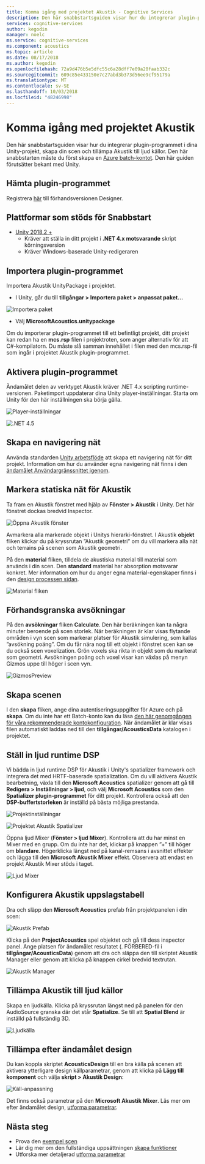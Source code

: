 ```yaml
---
title: Komma igång med projektet Akustik - Cognitive Services
description: Den här snabbstartsguiden visar hur du integrerar plugin-programmet i dina Unity-projekt, skapa din scen och tillämpa Akustik till ljud källor.
services: cognitive-services
author: kegodin
manager: noelc
ms.service: cognitive-services
ms.component: acoustics
ms.topic: article
ms.date: 08/17/2018
ms.author: kegodin
ms.openlocfilehash: 72a9d476b5e5dfc55c6a28dff7e09a20faab332c
ms.sourcegitcommit: 609c85e433150e7c27abd3b373d56ee9cf95179a
ms.translationtype: MT
ms.contentlocale: sv-SE
ms.lasthandoff: 10/03/2018
ms.locfileid: "48246998"
---
```

# <a name="getting-started-with-project-acoustics"></a>Komma igång med projektet Akustik
Den här snabbstartsguiden visar hur du integrerar plugin-programmet i dina Unity-projekt, skapa din scen och tillämpa Akustik till ljud källor. Den här snabbstarten måste du först skapa en [Azure batch-kontot](create-azure-account.md). Den här guiden förutsätter bekant med Unity.

## <a name="download-the-plugin"></a>Hämta plugin-programmet
Registrera [här](https://forms.office.com/Pages/ResponsePage.aspx?id=v4j5cvGGr0GRqy180BHbRwMoAEhDCLJNqtVIPwQN6rpUOFRZREJRR0NIQllDOTQ1U0JMNVc4OFNFSy4u) till förhandsversionen Designer.

## <a name="supported-platforms-for-quickstart"></a>Plattformar som stöds för Snabbstart
* [Unity 2018.2 +](http://www.unity3d.com)
  * Kräver att ställa in ditt projekt i **.NET 4.x motsvarande** skript körningsversion 
  * Kräver Windows-baserade Unity-redigeraren

## <a name="import-the-plugin"></a>Importera plugin-programmet
Importera Akustik UnityPackage i projektet. 
* I Unity, går du till **tillgångar > Importera paket > anpassat paket...**

![Importera paket](media/ImportPackage.png)  

* Välj **MicrosoftAcoustics.unitypackage**

Om du importerar plugin-programmet till ett befintligt projekt, ditt projekt kan redan ha en **mcs.rsp** filen i projektroten, som anger alternativ för att C#-kompilatorn. Du måste slå samman innehållet i filen med den mcs.rsp-fil som ingår i projektet Akustik plugin-programmet.

## <a name="enable-the-plugin"></a>Aktivera plugin-programmet
Ändamålet delen av verktyget Akustik kräver .NET 4.x scripting runtime-versionen. Paketimport uppdaterar dina Unity player-inställningar. Starta om Unity för den här inställningen ska börja gälla.

![Player-inställningar](media/PlayerSettings.png)

![.NET 4.5](media/Net45.png)

## <a name="create-a-navigation-mesh"></a>Skapa en navigering nät
Använda standarden [Unity arbetsflöde](https://docs.unity3d.com/Manual/nav-BuildingNavMesh.html) att skapa ett navigering nät för ditt projekt. Information om hur du använder egna navigering nät finns i den [ändamålet Användargränssnittet igenom](bake-ui-walkthrough.md).

## <a name="mark-static-meshes-for-acoustics"></a>Markera statiska nät för Akustik
Ta fram en Akustik fönstret med hjälp av **Fönster > Akustik** i Unity. Det här fönstret dockas bredvid Inspector.

![Öppna Akustik fönster](media/WindowAcoustics.png)

Avmarkera alla markerade objekt i Unitys hierarki-fönstret. I Akustik **objekt** fliken klickar du på kryssrutan ”Akustik geometri” om du vill markera alla nät och terrains på scenen som Akustik geometri.

På den **material** fliken, tilldela de akustiska material till material som används i din scen. Den **standard** material har absorption motsvarar konkret. Mer information om hur du anger egna material-egenskaper finns i den [design processen sidan](design-process.md).

![Material fliken](media/MaterialsTab.png)

## <a name="preview-the-probes"></a>Förhandsgranska avsökningar
På den **avsökningar** fliken **Calculate**. Den här beräkningen kan ta några minuter beroende på scen storlek. När beräkningen är klar visas flytande områden i vyn scen som markerar platser för Akustik simulering, som kallas ”avsökning poäng”. Om du får nära nog till ett objekt i fönstret scen kan se du också scen voxelization. Grön voxels ska rikta in objekt som du markerat som geometri. Avsökningen poäng och voxel visar kan växlas på menyn Gizmos uppe till höger i scen vyn.

![GizmosPreview](media/BakePreviewWithGizmos.png)

## <a name="bake-the-scene"></a>Skapa scenen
I den **skapa** fliken, ange dina autentiseringsuppgifter för Azure och på **skapa**. Om du inte har ett Batch-konto kan du läsa [den här genomgången för våra rekommenderade kontokonfiguration](create-azure-account.md).
När ändamålet är klar visas filen automatiskt laddas ned till den **tillgångar/AcousticsData** katalogen i projektet.

## <a name="set-up-audio-runtime-dsp"></a>Ställ in ljud runtime DSP
Vi bädda in ljud runtime DSP för Akustik i Unity's spatializer framework och integrera det med HRTF-baserade spatialization. Om du vill aktivera Akustik bearbetning, växla till den **Microsoft Acoustics** spatializer genom att gå till **Redigera > Inställningar > ljud**, och välj **Microsoft Acoustics** som den **Spatializer plugin-programmet** för ditt projekt. Kontrollera också att den **DSP-buffertstorleken** är inställd på bästa möjliga prestanda.

![Projektinställningar](media/ProjectSettings.png)  

![Projektet Akustik Spatializer](media/ChooseSpatializer.png)

Öppna ljud Mixer (**Fönster > ljud Mixer**). Kontrollera att du har minst en Mixer med en grupp. Om du inte har det, klickar på knappen ”+” till höger om **blandare**. Högerklicka längst ned på kanal-remsans i avsnittet effekter och lägga till den **Microsoft Akustik Mixer** effekt. Observera att endast en projekt Akustik Mixer stöds i taget.

![Ljud Mixer](media/AudioMixer.png)

## <a name="set-up-the-acoustics-lookup-table"></a>Konfigurera Akustik uppslagstabell
Dra och släpp den **Microsoft Acoustics** prefab från projektpanelen i din scen:

![Akustik Prefab](media/AcousticsPrefab.png)

Klicka på den **ProjectAcoustics** spel objektet och gå till dess inspector panel. Ange platsen för ändamålet resultatet (. FÖRBERED-fil i **tillgångar/AcousticsData**) genom att dra och släppa den till skriptet Akustik Manager eller genom att klicka på knappen cirkel bredvid textrutan.

![Akustik Manager](media/AcousticsManager.png)  

## <a name="apply-acoustics-to-sound-sources"></a>Tillämpa Akustik till ljud källor
Skapa en ljudkälla. Klicka på kryssrutan längst ned på panelen för den AudioSource granska där det står **Spatialize**. Se till att **Spatial Blend** är inställd på fullständig 3D.  

![Ljudkälla](media/AudioSource.png)

## <a name="apply-post-bake-design"></a>Tillämpa efter ändamålet design
Du kan koppla skriptet **AcousticsDesign** till en bra källa på scenen att aktivera ytterligare design källparametrar, genom att klicka på **Lägg till komponent** och välja **skript > Akustik Design**:

![Käll-anpassning](media/AcousticsDesign.png)

Det finns också parametrar på den **Microsoft Akustik Mixer**. Läs mer om efter ändamålet design, [utforma parametrar](design-process.md).

## <a name="next-steps"></a>Nästa steg
* Prova den [exempel scen](sample-walkthrough.md)
* Lär dig mer om den fullständiga uppsättningen [skapa funktioner](bake-ui-walkthrough.md)
* Utforska mer detaljerad [utforma parametrar](design-process.md)

